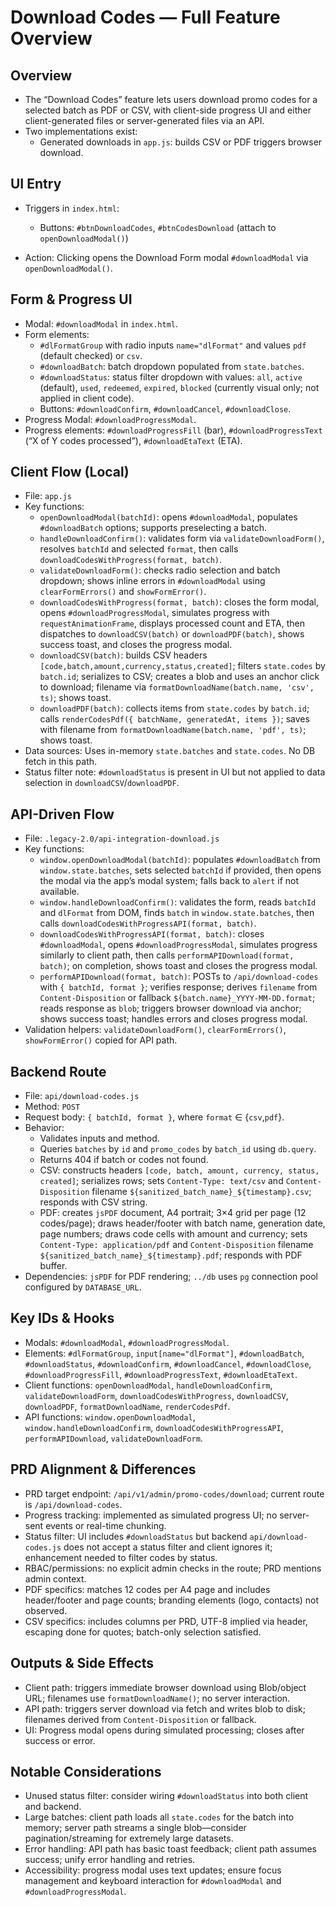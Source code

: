 # Download Codes — Full Feature Overview

## Overview

- The “Download Codes” feature lets users download promo codes for a selected batch as PDF or CSV, with client-side progress UI and either client-generated files or server-generated files via an API.
- Two implementations exist:
  - Generated downloads in `app.js`: builds CSV or PDF triggers browser download.

## UI Entry

- Triggers in `index.html`:
  - Buttons: `#btnDownloadCodes`, `#btnCodesDownload` (attach to `openDownloadModal()`)

- Action: Clicking opens the Download Form modal `#downloadModal` via `openDownloadModal()`.

## Form & Progress UI

- Modal: `#downloadModal` in `index.html`.
- Form elements:
  - `#dlFormatGroup` with radio inputs `name="dlFormat"` and values `pdf` (default checked) or `csv`.
  - `#downloadBatch`: batch dropdown populated from `state.batches`.
  - `#downloadStatus`: status filter dropdown with values: `all`, `active` (default), `used`, `redeemed`, `expired`, `blocked` (currently visual only; not applied in client code).
  - Buttons: `#downloadConfirm`, `#downloadCancel`, `#downloadClose`.
- Progress Modal: `#downloadProgressModal`.
- Progress elements: `#downloadProgressFill` (bar), `#downloadProgressText` (“X of Y codes processed”), `#downloadEtaText` (ETA).

## Client Flow (Local)

- File: `app.js`
- Key functions:
  - `openDownloadModal(batchId)`: opens `#downloadModal`, populates `#downloadBatch` options; supports preselecting a batch.
  - `handleDownloadConfirm()`: validates form via `validateDownloadForm()`, resolves `batchId` and selected `format`, then calls `downloadCodesWithProgress(format, batch)`.
  - `validateDownloadForm()`: checks radio selection and batch dropdown; shows inline errors in `#downloadModal` using `clearFormErrors()` and `showFormError()`.
  - `downloadCodesWithProgress(format, batch)`: closes the form modal, opens `#downloadProgressModal`, simulates progress with `requestAnimationFrame`, displays processed count and ETA, then dispatches to `downloadCSV(batch)` or `downloadPDF(batch)`, shows success toast, and closes the progress modal.
  - `downloadCSV(batch)`: builds CSV headers `[code,batch,amount,currency,status,created]`; filters `state.codes` by `batch.id`; serializes to CSV; creates a blob and uses an anchor click to download; filename via `formatDownloadName(batch.name, 'csv', ts)`; shows toast.
  - `downloadPDF(batch)`: collects items from `state.codes` by `batch.id`; calls `renderCodesPdf({ batchName, generatedAt, items })`; saves with filename from `formatDownloadName(batch.name, 'pdf', ts)`; shows toast.
- Data sources: Uses in-memory `state.batches` and `state.codes`. No DB fetch in this path.
- Status filter note: `#downloadStatus` is present in UI but not applied to data selection in `downloadCSV`/`downloadPDF`.

## API-Driven Flow

- File: `.legacy-2.0/api-integration-download.js`
- Key functions:
  - `window.openDownloadModal(batchId)`: populates `#downloadBatch` from `window.state.batches`, sets selected `batchId` if provided, then opens the modal via the app’s modal system; falls back to `alert` if not available.
  - `window.handleDownloadConfirm()`: validates the form, reads `batchId` and `dlFormat` from DOM, finds `batch` in `window.state.batches`, then calls `downloadCodesWithProgressAPI(format, batch)`.
  - `downloadCodesWithProgressAPI(format, batch)`: closes `#downloadModal`, opens `#downloadProgressModal`, simulates progress similarly to client path, then calls `performAPIDownload(format, batch)`; on completion, shows toast and closes the progress modal.
  - `performAPIDownload(format, batch)`: POSTs to `/api/download-codes` with `{ batchId, format }`; verifies response; derives `filename` from `Content-Disposition` or fallback `${batch.name}_YYYY-MM-DD.format`; reads response as `blob`; triggers browser download via anchor; shows success toast; handles errors and closes progress modal.
- Validation helpers: `validateDownloadForm()`, `clearFormErrors()`, `showFormError()` copied for API path.

## Backend Route

- File: `api/download-codes.js`
- Method: `POST`
- Request body: `{ batchId, format }`, where `format` ∈ {`csv`,`pdf`}.
- Behavior:
  - Validates inputs and method.
  - Queries `batches` by `id` and `promo_codes` by `batch_id` using `db.query`.
  - Returns 404 if batch or codes not found.
  - CSV: constructs headers `[code, batch, amount, currency, status, created]`; serializes rows; sets `Content-Type: text/csv` and `Content-Disposition` filename `${sanitized_batch_name}_${timestamp}.csv`; responds with CSV string.
  - PDF: creates `jsPDF` document, A4 portrait; 3×4 grid per page (12 codes/page); draws header/footer with batch name, generation date, page numbers; draws code cells with amount and currency; sets `Content-Type: application/pdf` and `Content-Disposition` filename `${sanitized_batch_name}_${timestamp}.pdf`; responds with PDF buffer.
- Dependencies: `jsPDF` for PDF rendering; `../db` uses `pg` connection pool configured by `DATABASE_URL`.

## Key IDs & Hooks

- Modals: `#downloadModal`, `#downloadProgressModal`.
- Elements: `#dlFormatGroup`, `input[name="dlFormat"]`, `#downloadBatch`, `#downloadStatus`, `#downloadConfirm`, `#downloadCancel`, `#downloadClose`, `#downloadProgressFill`, `#downloadProgressText`, `#downloadEtaText`.
- Client functions: `openDownloadModal`, `handleDownloadConfirm`, `validateDownloadForm`, `downloadCodesWithProgress`, `downloadCSV`, `downloadPDF`, `formatDownloadName`, `renderCodesPdf`.
- API functions: `window.openDownloadModal`, `window.handleDownloadConfirm`, `downloadCodesWithProgressAPI`, `performAPIDownload`, `validateDownloadForm`.

## PRD Alignment & Differences

- PRD target endpoint: `/api/v1/admin/promo-codes/download`; current route is `/api/download-codes`.
- Progress tracking: implemented as simulated progress UI; no server-sent events or real-time chunking.
- Status filter: UI includes `#downloadStatus` but backend `api/download-codes.js` does not accept a status filter and client ignores it; enhancement needed to filter codes by status.
- RBAC/permissions: no explicit admin checks in the route; PRD mentions admin context.
- PDF specifics: matches 12 codes per A4 page and includes header/footer and page counts; branding elements (logo, contacts) not observed.
- CSV specifics: includes columns per PRD, UTF-8 implied via header, escaping done for quotes; batch-only selection satisfied.

## Outputs & Side Effects

- Client path: triggers immediate browser download using Blob/object URL; filenames use `formatDownloadName()`; no server interaction.
- API path: triggers server download via fetch and writes blob to disk; filenames derived from `Content-Disposition` or fallback.
- UI: Progress modal opens during simulated processing; closes after success or error.

## Notable Considerations

- Unused status filter: consider wiring `#downloadStatus` into both client and backend.
- Large batches: client path loads all `state.codes` for the batch into memory; server path streams a single blob—consider pagination/streaming for extremely large datasets.
- Error handling: API path has basic toast feedback; client path assumes success; unify error handling and retries.
- Accessibility: progress modal uses text updates; ensure focus management and keyboard interaction for `#downloadModal` and `#downloadProgressModal`.